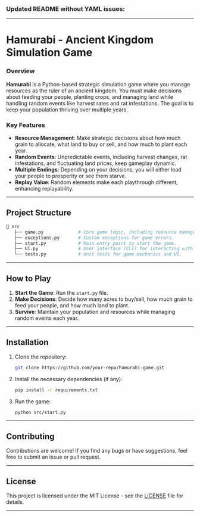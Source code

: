 ### Updated README without YAML issues:

---

# **Hamurabi - Ancient Kingdom Simulation Game**

### Overview

**Hamurabi** is a Python-based strategic simulation game where you manage resources as the ruler of an ancient kingdom. You must make decisions about feeding your people, planting crops, and managing land while handling random events like harvest rates and rat infestations. The goal is to keep your population thriving over multiple years.

### Key Features

- **Resource Management**: Make strategic decisions about how much grain to allocate, what land to buy or sell, and how much to plant each year.
- **Random Events**: Unpredictable events, including harvest changes, rat infestations, and fluctuating land prices, keep gameplay dynamic.
- **Multiple Endings**: Depending on your decisions, you will either lead your people to prosperity or see them starve.
- **Replay Value**: Random elements make each playthrough different, enhancing replayability.

---

## **Project Structure**

```bash
📁 src
   ├── game.py             # Core game logic, including resource management and random events.
   ├── exceptions.py       # Custom exceptions for game errors.
   ├── start.py            # Main entry point to start the game.
   ├── UI.py               # User interface (CLI) for interacting with the game.
   └── tests.py            # Unit tests for game mechanics and UI.
```

---

## **How to Play**

1. **Start the Game**: Run the `start.py` file.
2. **Make Decisions**: Decide how many acres to buy/sell, how much grain to feed your people, and how much land to plant.
3. **Survive**: Maintain your population and resources while managing random events each year.

---

## **Installation**

1. Clone the repository:  
   ```bash
   git clone https://github.com/your-repo/hamurabi-game.git
   ```

2. Install the necessary dependencies (if any):  
   ```bash
   pip install -r requirements.txt
   ```

3. Run the game:  
   ```bash
   python src/start.py
   ```

---

## **Contributing**

Contributions are welcome! If you find any bugs or have suggestions, feel free to submit an issue or pull request.

---

## **License**

This project is licensed under the MIT License - see the [LICENSE](LICENSE) file for details.

---
